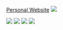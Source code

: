 
[Personal Website](https://salamanderxing.github.io/)
![](http://github-profile-summary-cards.vercel.app/api/cards/profile-details?username=salamanderxing&theme=dracula)

![](http://github-profile-summary-cards.vercel.app/api/cards/repos-per-language?username=salamanderxing&theme=dracula)
![](http://github-profile-summary-cards.vercel.app/api/cards/most-commit-language?username=salamanderxing&theme=dracula)
![](http://github-profile-summary-cards.vercel.app/api/cards/stats?username=salamanderxing&theme=dracula)
![](http://github-profile-summary-cards.vercel.app/api/cards/productive-time?username=salamanderxing&theme=dracula&utcOffset=8)

<!--

**SalamanderXing/SalamanderXing** is a ✨ _special_ ✨ repository because its `README.md` (this file) appears on your GitHub profile.

Here are some ideas to get you started:

- 🔭 I’m currently working on ...
- 🌱 I’m currently learning ...
- 👯 I’m looking to collaborate on ...
- 🤔 I’m looking for help with ...
- 💬 Ask me about ...
- 📫 How to reach me: ...
- 😄 Pronouns: ...
- ⚡ Fun fact: ...
-->
